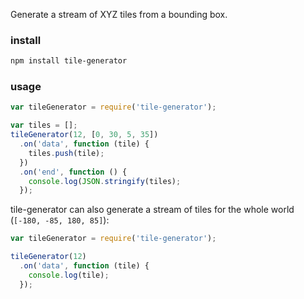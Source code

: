 Generate a stream of XYZ tiles from a bounding box.

### install
```sh
npm install tile-generator
```

### usage

```js
var tileGenerator = require('tile-generator');

var tiles = [];
tileGenerator(12, [0, 30, 5, 35])
  .on('data', function (tile) {
    tiles.push(tile);
  })
  .on('end', function () {
    console.log(JSON.stringify(tiles);
  });
```

tile-generator can also generate a stream of tiles for the whole world (`[-180, -85, 180, 85]`):

```js
var tileGenerator = require('tile-generator');

tileGenerator(12)
  .on('data', function (tile) {
    console.log(tile);
  });
